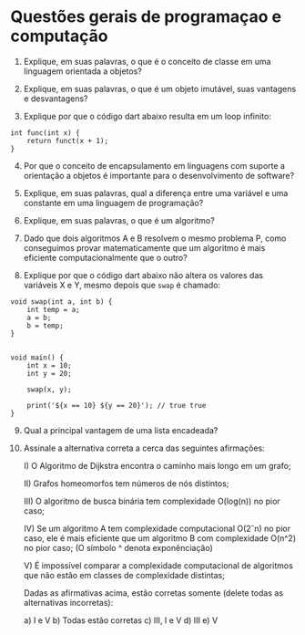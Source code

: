 # Questões gerais de programaçao e computação

1) Explique, em suas palavras, o que é o conceito de classe em uma linguagem orientada a objetos?

2) Explique, em suas palavras, o que é um objeto imutável, suas vantagens e desvantagens?

3) Explique por que o código dart abaixo resulta em um loop infinito:

```{dart}
int func(int x) {
    return funct(x + 1);
}
```

4) Por que o conceito de encapsulamento em linguagens com suporte a orientação a objetos é importante para o desenvolvimento de software?

5) Explique, em suas palavras, qual a diferença entre uma variável e uma constante em uma linguagem de programação?

6) Explique, em suas palavras, o que é um algoritmo?

7) Dado que dois algoritmos A e B resolvem o mesmo problema P, como conseguimos provar matematicamente que um algoritmo é mais eficiente computacionalmente que o outro?

8) Explique por que o código dart abaixo não altera os valores das variáveis X e Y, mesmo depois que `swap` é chamado:

```{dart}
void swap(int a, int b) {
    int temp = a;
    a = b;
    b = temp;
}


void main() {
    int x = 10;
    int y = 20;

    swap(x, y);

    print('${x == 10} ${y == 20}'); // true true
}
```

9) Qual a principal vantagem de uma lista encadeada?

10) Assinale a alternativa correta a cerca das seguintes afirmações:

    I) O Algoritmo de Dijkstra encontra o caminho mais longo em um grafo;

    II) Grafos homeomorfos tem números de nós distintos;

    III) O algoritmo de busca binária tem complexidade O(log(n)) no pior caso;

    IV) Se um algoritmo A tem complexidade computacional O(2ˆn) no pior caso, ele é mais eficiente
    que um algoritmo B com complexidade O(n^2) no pior caso; (O símbolo ^ denota exponênciação)

    V) É impossível comparar a complexidade computacional de algoritmos que não estão em classes de complexidade distintas;

    Dadas as afirmativas acima, estão corretas somente (delete todas as alternativas incorretas):

    a) I e V
    b) Todas estão corretas
    c) III, I e V
    d) III
    e) V
